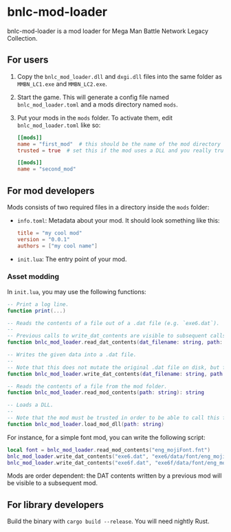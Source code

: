 # bnlc-mod-loader

bnlc-mod-loader is a mod loader for Mega Man Battle Network Legacy Collection.

## For users

1. Copy the `bnlc_mod_loader.dll` and `dxgi.dll` files into the same folder as `MMBN_LC1.exe` and `MMBN_LC2.exe`.

2. Start the game. This will generate a config file named `bnlc_mod_loader.toml` and a mods directory named `mods`.

3. Put your mods in the `mods` folder. To activate them, edit `bnlc_mod_loader.toml` like so:

    ```toml
    [[mods]]
    name = "first_mod"  # this should be the name of the mod directory
    trusted = true  # set this if the mod uses a DLL and you really trust the author

    [[mods]]
    name = "second_mod"
    ```

## For mod developers

Mods consists of two required files in a directory inside the `mods` folder:

-   `info.toml`: Metadata about your mod. It should look something like this:

    ```toml
    title = "my cool mod"
    version = "0.0.1"
    authors = ["my cool name"]
    ```

-   `init.lua`: The entry point of your mod.

### Asset modding

In `init.lua`, you may use the following functions:

```lua
-- Print a log line.
function print(...)

-- Reads the contents of a file out of a .dat file (e.g. `exe6.dat`).
--
-- Previous calls to write_dat_contents are visible to subsequent calls to read_dat_contents.
function bnlc_mod_loader.read_dat_contents(dat_filename: string, path: string): string

-- Writes the given data into a .dat file.
--
-- Note that this does not mutate the original .dat file on disk, but for all intents and purposes to both the game and the mod loader it does.
function bnlc_mod_loader.write_dat_contents(dat_filename: string, path: string, contents: string)

-- Reads the contents of a file from the mod folder.
function bnlc_mod_loader.read_mod_contents(path: string): string

-- Loads a DLL.
--
-- Note that the mod must be trusted in order to be able to call this function. If untrusted, this will throw an error.
function bnlc_mod_loader.load_mod_dll(path: string)
```

For instance, for a simple font mod, you can write the following script:

```lua
local font = bnlc_mod_loader.read_mod_contents("eng_mojiFont.fnt")
bnlc_mod_loader.write_dat_contents("exe6.dat", "exe6/data/font/eng_mojiFont.fnt", font)
bnlc_mod_loader.write_dat_contents("exe6f.dat", "exe6f/data/font/eng_mojiFont.fnt", font)
```

Mods are order dependent: the DAT contents written by a previous mod will be visible to a subsequent mod.

## For library developers

Build the binary with `cargo build --release`. You will need nightly Rust.
